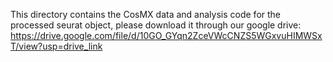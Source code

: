 This directory contains the CosMX data and analysis code
for the processed seurat object, please download it through our google drive: https://drive.google.com/file/d/10GO_GYqn2ZceVWcCNZS5WGxvuHIMWSxT/view?usp=drive_link
